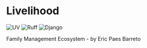 ﻿# Livelihood

![UV][uv-badge]
![Ruff][ruff-badge]
![Django][django-badge]

Family Management Ecosystem - by Eric Paes Barreto

[uv-badge]: https://img.shields.io/badge/Library-UV-informational?style=flat&logo=uv&color=DE5FE9
[ruff-badge]: https://img.shields.io/badge/Library-RUFF-informational?style=flat&logo=ruff&color=D7FF64
[django-badge]: https://img.shields.io/badge/Framework-Django-informational?style=flat&logo=django&color=092E20
